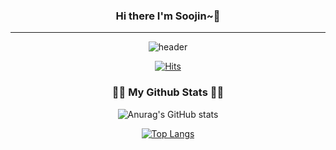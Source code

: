 <div align="center">
  
### Hi there I'm Soojin~👋
---
![header](https://capsule-render.vercel.app/api?type=wave&color=auto&height=300&section=header&text=Hello%20I'm%20Soojin&fontSize=90)

[![Hits](https://hits.seeyoufarm.com/api/count/incr/badge.svg?url=https%3A%2F%2Fgithub.com%2FSoojin-Lee-01&count_bg=%2379C83D&title_bg=%23555555&icon=&icon_color=%23E7E7E7&title=hits&edge_flat=false)](https://github.com/Soojin-Lee-01)
  
  
<h3 align="center">👩‍💻 My Github Stats 👩‍💻</h3>
<div align="center">

![Anurag's GitHub stats](https://github-readme-stats.vercel.app/api?username=Soojin-Lee-01&show_icons=true&theme=radical)
 
 [![Top Langs](https://github-readme-stats.vercel.app/api/top-langs/?username=Soojin-Lee-01)](https://github.com/Soojin-Lee-01/github-readme-stats)


  </div>
